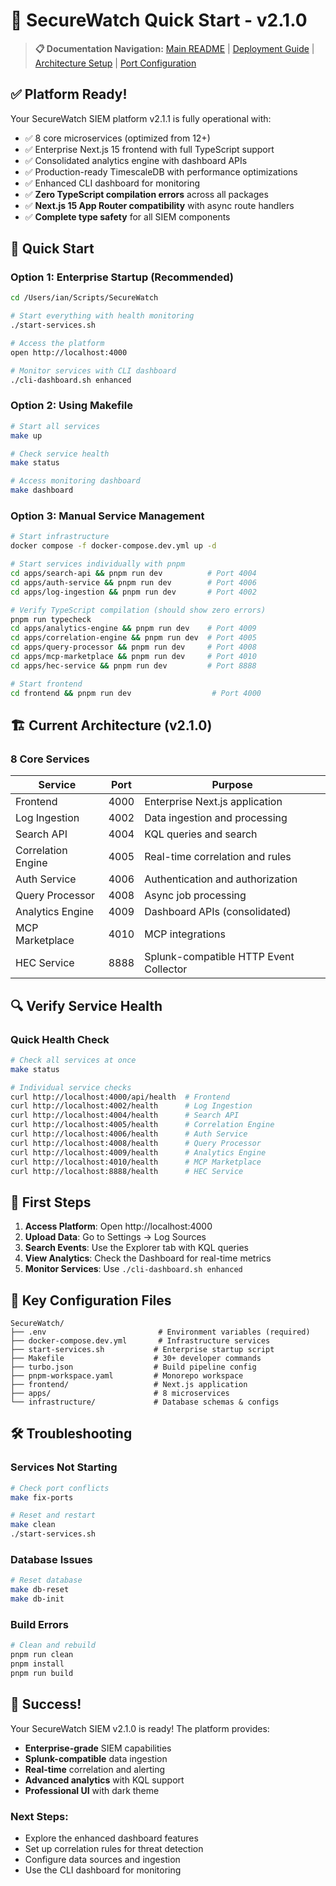 # 🚀 SecureWatch Quick Start - v2.1.0

> **📋 Documentation Navigation:** [Main README](README.md) | [Deployment Guide](DEPLOYMENT_GUIDE.md) | [Architecture Setup](MONOREPO_SETUP.md) | [Port Configuration](PORT_CONFIGURATION.md)

## ✅ Platform Ready!

Your SecureWatch SIEM platform v2.1.1 is fully operational with:
- ✅ 8 core microservices (optimized from 12+)
- ✅ Enterprise Next.js 15 frontend with full TypeScript support
- ✅ Consolidated analytics engine with dashboard APIs
- ✅ Production-ready TimescaleDB with performance optimizations
- ✅ Enhanced CLI dashboard for monitoring
- ✅ **Zero TypeScript compilation errors** across all packages
- ✅ **Next.js 15 App Router compatibility** with async route handlers
- ✅ **Complete type safety** for all SIEM components

## 🎯 Quick Start

### Option 1: Enterprise Startup (Recommended)
```bash
cd /Users/ian/Scripts/SecureWatch

# Start everything with health monitoring
./start-services.sh

# Access the platform
open http://localhost:4000

# Monitor services with CLI dashboard
./cli-dashboard.sh enhanced
```

### Option 2: Using Makefile
```bash
# Start all services
make up

# Check service health
make status

# Access monitoring dashboard
make dashboard
```

### Option 3: Manual Service Management
```bash
# Start infrastructure
docker compose -f docker-compose.dev.yml up -d

# Start services individually with pnpm
cd apps/search-api && pnpm run dev          # Port 4004
cd apps/auth-service && pnpm run dev        # Port 4006  
cd apps/log-ingestion && pnpm run dev       # Port 4002

# Verify TypeScript compilation (should show zero errors)
pnpm run typecheck
cd apps/analytics-engine && pnpm run dev    # Port 4009
cd apps/correlation-engine && pnpm run dev  # Port 4005
cd apps/query-processor && pnpm run dev     # Port 4008
cd apps/mcp-marketplace && pnpm run dev     # Port 4010
cd apps/hec-service && pnpm run dev         # Port 8888

# Start frontend
cd frontend && pnpm run dev                  # Port 4000
```

## 🏗️ Current Architecture (v2.1.0)

### 8 Core Services
| Service | Port | Purpose |
|---------|------|---------|
| Frontend | 4000 | Enterprise Next.js application |
| Log Ingestion | 4002 | Data ingestion and processing |
| Search API | 4004 | KQL queries and search |
| Correlation Engine | 4005 | Real-time correlation and rules |
| Auth Service | 4006 | Authentication and authorization |
| Query Processor | 4008 | Async job processing |
| Analytics Engine | 4009 | Dashboard APIs (consolidated) |
| MCP Marketplace | 4010 | MCP integrations |
| HEC Service | 8888 | Splunk-compatible HTTP Event Collector |

## 🔍 Verify Service Health

### Quick Health Check
```bash
# Check all services at once
make status

# Individual service checks
curl http://localhost:4000/api/health  # Frontend
curl http://localhost:4002/health      # Log Ingestion
curl http://localhost:4004/health      # Search API
curl http://localhost:4005/health      # Correlation Engine
curl http://localhost:4006/health      # Auth Service
curl http://localhost:4008/health      # Query Processor
curl http://localhost:4009/health      # Analytics Engine
curl http://localhost:4010/health      # MCP Marketplace
curl http://localhost:8888/health      # HEC Service
```

## 🎯 First Steps

1. **Access Platform**: Open http://localhost:4000
2. **Upload Data**: Go to Settings → Log Sources
3. **Search Events**: Use the Explorer tab with KQL queries
4. **View Analytics**: Check the Dashboard for real-time metrics
5. **Monitor Services**: Use `./cli-dashboard.sh enhanced`

## 📁 Key Configuration Files

```
SecureWatch/
├── .env                         # Environment variables (required)
├── docker-compose.dev.yml       # Infrastructure services
├── start-services.sh           # Enterprise startup script
├── Makefile                    # 30+ developer commands
├── turbo.json                  # Build pipeline config
├── pnpm-workspace.yaml         # Monorepo workspace
├── frontend/                   # Next.js application
├── apps/                       # 8 microservices
└── infrastructure/             # Database schemas & configs
```

## 🛠️ Troubleshooting

### Services Not Starting
```bash
# Check port conflicts
make fix-ports

# Reset and restart
make clean
./start-services.sh
```

### Database Issues
```bash
# Reset database
make db-reset
make db-init
```

### Build Errors
```bash
# Clean and rebuild
pnpm run clean
pnpm install
pnpm run build
```

## 🎉 Success!

Your SecureWatch SIEM v2.1.0 is ready! The platform provides:
- **Enterprise-grade** SIEM capabilities
- **Splunk-compatible** data ingestion
- **Real-time** correlation and alerting
- **Advanced analytics** with KQL support
- **Professional UI** with dark theme

### Next Steps:
- Explore the enhanced dashboard features
- Set up correlation rules for threat detection
- Configure data sources and ingestion
- Use the CLI dashboard for monitoring